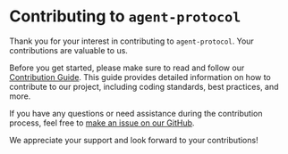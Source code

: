 # Contributing to `agent-protocol`

Thank you for your interest in contributing to `agent-protocol`. Your contributions are valuable to us.

Before you get started, please make sure to read and follow our [Contribution Guide](https://agentprotocol.ai/contributing/guide). This guide provides detailed information on how to contribute to our project, including coding standards, best practices, and more.

If you have any questions or need assistance during the contribution process, feel free to [make an issue on our GitHub](https://github.com/AI-Engineer-Foundation/agent-protocol/issues).

We appreciate your support and look forward to your contributions!

